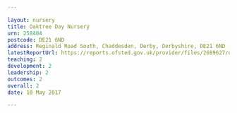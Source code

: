 ```yaml
---

layout: nursery
title: Oaktree Day Nursery
urn: 258404
postcode: DE21 6ND
address: Reginald Road South, Chaddesden, Derby, Derbyshire, DE21 6ND
latestReportUrl: https://reports.ofsted.gov.uk/provider/files/2689627/urn/258404.pdf
teaching: 2
development: 2
leadership: 2
outcomes: 2
overall: 2
date: 10 May 2017

---
```

